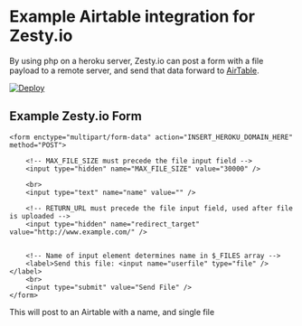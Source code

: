 # Example Airtable integration for Zesty.io
By using php on a heroku server, Zesty.io can post a form with a file payload to a remote server, and send that data forward to [AirTable](https://www.airtable.com). 

[![Deploy](https://www.herokucdn.com/deploy/button.svg)](https://heroku.com/deploy)

## Example Zesty.io Form

```
<form enctype="multipart/form-data" action="INSERT_HEROKU_DOMAIN_HERE" method="POST">
			
	<!-- MAX_FILE_SIZE must precede the file input field -->
	<input type="hidden" name="MAX_FILE_SIZE" value="30000" />

	<br>
	<input type="text" name="name" value="" />
	
	<!-- RETURN_URL must precede the file input field, used after file is uploaded -->
	<input type="hidden" name="redirect_target" value="http://www.example.com/" />
	
	
	<!-- Name of input element determines name in $_FILES array -->
	<label>Send this file: <input name="userfile" type="file" /></label>
	<br>
	<input type="submit" value="Send File" />
</form>		
```

This will post to an Airtable with a name, and single file